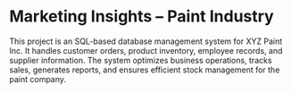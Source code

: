# Marketing Insights – Paint Industry 
This project is an SQL-based database management system for XYZ Paint Inc. It handles customer orders, product inventory, employee records, and supplier information. The system optimizes business operations, tracks sales, generates reports, and ensures efficient stock management for the paint company.
